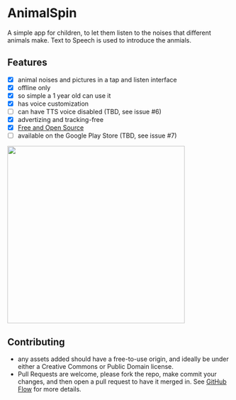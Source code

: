 # AnimalSpin

A simple app for children, to let them listen to the noises that different animals make. Text to Speech is used to introduce the anmials.

## Features

- [x] animal noises and pictures in a tap and listen interface
- [x] offline only
- [x] so simple a 1 year old can use it
- [x] has voice customization
- [ ] can have TTS voice disabled (TBD, see issue #6)
- [x] advertizing and tracking-free
- [x] [Free and Open Source](https://www.gnu.org/philosophy/floss-and-foss.en.html)
- [ ] available on the Google Play Store (TBD, see issue #7)

<img src=".github/Screenshot_20221106_155222.png"  width="400"/>


## Contributing

* any assets added should have a free-to-use origin, and ideally be under either a Creative Commons or Public Domain license.
* Pull Requests are welcome, please fork the repo, make commit your changes, and then open a pull request to have it merged in. See [GitHub Flow](https://docs.github.com/en/get-started/quickstart/github-flow) for more details.
